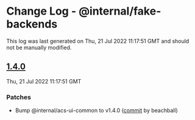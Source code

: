 # Change Log - @internal/fake-backends

This log was last generated on Thu, 21 Jul 2022 11:17:51 GMT and should not be manually modified.

<!-- Start content -->

## [1.4.0](https://github.com/azure/communication-ui-library/tree/@internal/fake-backends_v1.4.0)

Thu, 21 Jul 2022 11:17:51 GMT

### Patches

- Bump @internal/acs-ui-common to v1.4.0 ([commit](https://github.com/azure/communication-ui-library/commit/417d182fcf38c3c1efb1968f13f97035216bf0a7) by beachball)
